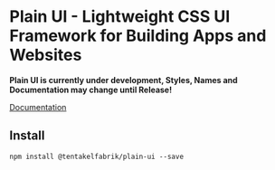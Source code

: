 # Plain UI - Lightweight CSS UI Framework for Building Apps and Websites

**Plain UI is currently under development, Styles, Names and Documentation may change until Release!**

[Documentation](https://plain-ui.com)  

## Install

```
npm install @tentakelfabrik/plain-ui --save
```